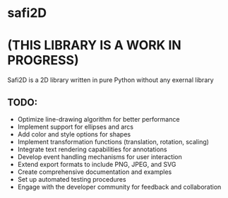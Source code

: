# safi2D
# (THIS LIBRARY IS A WORK IN PROGRESS)
Safi2D is a 2D library written in pure Python without any exernal library

## TODO:

- Optimize line-drawing algorithm for better performance
- Implement support for ellipses and arcs
- Add color and style options for shapes
- Implement transformation functions (translation, rotation, scaling)
- Integrate text rendering capabilities for annotations
- Develop event handling mechanisms for user interaction
- Extend export formats to include PNG, JPEG, and SVG
- Create comprehensive documentation and examples
- Set up automated testing procedures
- Engage with the developer community for feedback and collaboration
